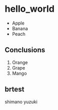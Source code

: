 # hello_world

- Apple
- Banana
- Peach

## Conclusions

1. Orange
1. Grape
1. Mango

## brtest

shimano yuzuki
